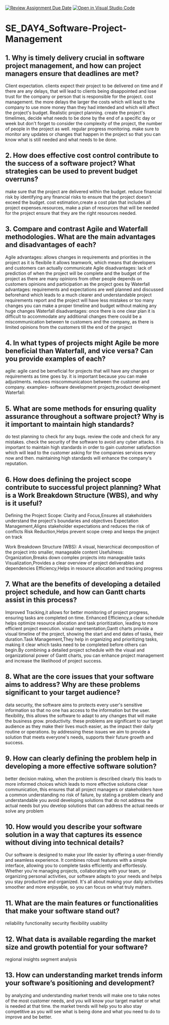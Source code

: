 [![Review Assignment Due Date](https://classroom.github.com/assets/deadline-readme-button-22041afd0340ce965d47ae6ef1cefeee28c7c493a6346c4f15d667ab976d596c.svg)](https://classroom.github.com/a/9pw6JKcu)
[![Open in Visual Studio Code](https://classroom.github.com/assets/open-in-vscode-2e0aaae1b6195c2367325f4f02e2d04e9abb55f0b24a779b69b11b9e10269abc.svg)](https://classroom.github.com/online_ide?assignment_repo_id=18693331&assignment_repo_type=AssignmentRepo)
# SE_DAY4_Software-Project-Management
## 1. Why is timely delivery crucial in software project management, and how can project managers ensure that deadlines are met?
Client expectation. clients expect their project to be delivered on time and if there are any delays, that will lead to clients being disappointed and lose trust for the company or person that is responsible for the project. cost management. the more delays the larger the costs which will lead to the company to use more money than they had intended and which will affect the project's budget.
Realistic project planning. create the project's timelimes, decide what needs to be done by the end of a specific day or week but don't forget to consider the complexity of the project, the number of people in the project as well.
regular progress monitoring. make sure to monitor any updates or changes that happen in the project so that you can know what is still needed and what needs to be done.
## 2. How does effective cost control contribute to the success of a software project? What strategies can be used to prevent budget overruns?
make sure that the project are delivered within the budget. reduce financial risk by identifying any financial risks to ensure that the project doesn't exceed the budget.
cost estimation,create a cost plan that includes all project expenses.resources, make a plan of resources that will be needed for the project ensure that they are the right resources needed.
## 3. Compare and contrast Agile and Waterfall methodologies. What are the main advantages and disadvantages of each?
Agile advantages:
allows changes in requirements and priorities in the project as it is flexibile
it allows teamwork, which means that developers  and customers can actually communicate 
Agile disadvantages:
lack of prediction of when the project will be complete and the budget of the project as there are many opinions from other people 
depends on customers opinions and participation as the project goes by
Waterfall advantages:
requirements and expectations are well planned and discussed beforehand which leads to a much clearer and understandable project requirements report and the project will have less mistakes or too many changes 
you can make a proper timeline and budget without making any huge changes 
Waterfall disadvantages:
once there is one clear plan it is difficult to accommodate any additional changes 
there could be a miscommunication between te customers and the company, as there is limited opinions from the customers till the end of the project 
## 4. In what types of projects might Agile be more beneficial than Waterfall, and vice versa? Can you provide examples of each?
agile: agile cand be beneficial for projects that will have any changes or requirements as time goes by. it is important because you can make adjustments. reduces miscommunicatoon between the customer and company.
examples- software development projects,product development 
Waterfall:
## 5. What are some methods for ensuring quality assurance throughout a software project? Why is it important to maintain high standards?
do test planning to check for any bugs. review the code and check for any mistakes. check the security of the software to avoid any cyber attacks.
it is important to maintain high standards in order to gain customer satisfaction which will lead to the customer asking for the companies services every now and then. maintaining high standards will enhance the company's reputation.
## 6. How does defining the project scope contribute to successful project planning? What is a Work Breakdown Structure (WBS), and why is it useful?
Defining the Project Scope:
Clarity and Focus,Ensures all stakeholders understand the project's boundaries and objectives
Expectation Management,Aligns stakeholder expectations and reduces the risk of conflicts
Risk Reduction,Helps prevent scope creep and keeps the project on track

Work Breakdown Structure (WBS):
A visual, hierarchical decomposition of the project into smaller, manageable content
Usefulness:
Organization,Breaks down complex projects into manageable tasks
Visualization,Provides a clear overview of project deliverables and dependencies
Efficiency,Helps in resource allocation and tracking progress
## 7. What are the benefits of developing a detailed project schedule, and how can Gantt charts assist in this process?
Improved Tracking,it allows for better monitoring of project progress, ensuring tasks are completed on time. Enhanced Efficiency,a clear schedule helps optimize resource allocation and task prioritization, leading to more efficient project execution.
visual representation,Gantt charts provide a visual timeline of the project, showing the start and end dates of tasks, their duration.Task Management,They help in organizing and prioritizing tasks, making it clear which tasks need to be completed before others can begin.By combining a detailed project schedule with the visual and organizational power of Gantt charts, you can enhance project management and increase the likelihood of project success.
## 8. What are the core issues that your software aims to address? Why are these problems significant to your target audience?
data security, the software aims to protects every user's sensitive information so that no one has access to the information but the user. flexibility, this allows the software to adapt to any changes that will make the business grow. productivity.
these problems are significant to our target audience as they make their lives much easier, as the impact their daily routine or operations. by addressing these issues we aim to provide a solution that meets everyone's needs, supports their future growth and success.
## 9. How can clearly defining the problem help in developing a more effective software solution?
better decision making, when the problem is described clearly this leads to more informed choices which leads to more effective solutions 
clear communication, this ensures that all project managers or stakeholders have a common understanding 
no risk of failure, by stating a problem clearly and understandable you avoid developing solutions that do not address the actual needs but you develop solutions that can address the actual needs or solve any problem 
## 10. How would you describe your software solution in a way that captures its essence without diving into technical details?
Our software is designed to make your life easier by offering a user-friendly and seamless experience. It combines robust features with a simple interface, allowing you to complete tasks efficiently and effortlessly. Whether you're managing projects, collaborating with your team, or organizing personal activities, our software adapts to your needs and helps you stay productive and organized. It's all about making your daily activities smoother and more enjoyable, so you can focus on what truly matters.
## 11. What are the main features or functionalities that make your software stand out?
reliability 
functionality 
security 
flexibility 
usability
## 12. What data is available regarding the market size and growth potential for your software?
regional insights
segment analysis
## 13. How can understanding market trends inform your software’s positioning and development?
by analyzing and understanding market trends will make one to take notes of the most customer needs, and you will know your target market or what is needed at that time. the market trends will help you to also stay competitive as you will see what is being done and what you need to do to improve and be better.

